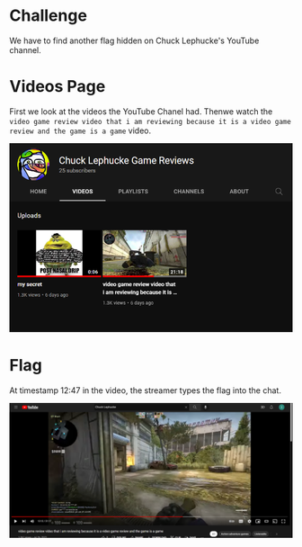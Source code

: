 # Challenge
We have to find another flag hidden on Chuck Lephucke's YouTube channel. 

# Videos Page
First  we look at the videos the YouTube Chanel had. Thenwe watch the `video game review video that i am reviewing because it is a video game review and the game is a game` video.

![Videos](videos.png)

# Flag
At timestamp 12:47 in the video, the streamer types the flag into the chat.

![Flag](flag.png)
